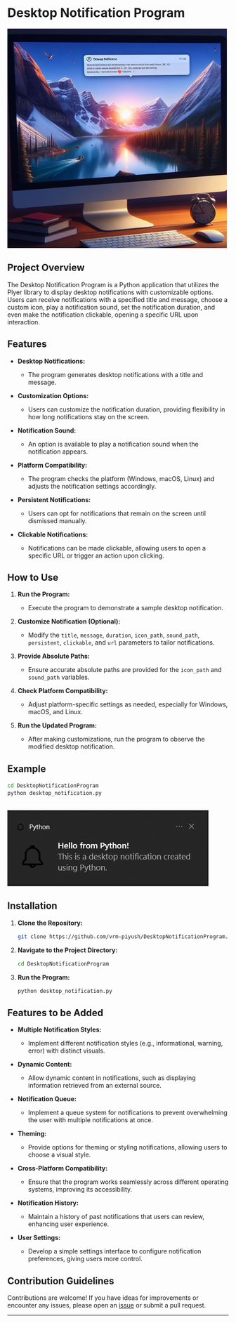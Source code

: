 # Desktop Notification Program

![Desktop Notification](image-1.png)

## Project Overview

The Desktop Notification Program is a Python application that utilizes the Plyer library to display desktop notifications with customizable options. Users can receive notifications with a specified title and message, choose a custom icon, play a notification sound, set the notification duration, and even make the notification clickable, opening a specific URL upon interaction.

## Features

- **Desktop Notifications:**

  - The program generates desktop notifications with a title and message.

- **Customization Options:**

  - Users can customize the notification duration, providing flexibility in how long notifications stay on the screen.

- **Notification Sound:**

  - An option is available to play a notification sound when the notification appears.

- **Platform Compatibility:**

  - The program checks the platform (Windows, macOS, Linux) and adjusts the notification settings accordingly.

- **Persistent Notifications:**

  - Users can opt for notifications that remain on the screen until dismissed manually.

- **Clickable Notifications:**
  - Notifications can be made clickable, allowing users to open a specific URL or trigger an action upon clicking.

## How to Use

1. **Run the Program:**

   - Execute the program to demonstrate a sample desktop notification.

2. **Customize Notification (Optional):**

   - Modify the `title`, `message`, `duration`, `icon_path`, `sound_path`, `persistent`, `clickable`, and `url` parameters to tailor notifications.

3. **Provide Absolute Paths:**

   - Ensure accurate absolute paths are provided for the `icon_path` and `sound_path` variables.

4. **Check Platform Compatibility:**

   - Adjust platform-specific settings as needed, especially for Windows, macOS, and Linux.

5. **Run the Updated Program:**
   - After making customizations, run the program to observe the modified desktop notification.

## Example

```bash
cd DesktopNotificationProgram
python desktop_notification.py
```
\
![Notification](image.png)

## Installation

1. **Clone the Repository:**

   ```bash
   git clone https://github.com/vrm-piyush/DesktopNotificationProgram.git
   ```

2. **Navigate to the Project Directory:**

   ```bash
   cd DesktopNotificationProgram
   ```

3. **Run the Program:**

   ```bash
   python desktop_notification.py
   ```

## Features to be Added

- **Multiple Notification Styles:**

  - Implement different notification styles (e.g., informational, warning, error) with distinct visuals.

- **Dynamic Content:**

  - Allow dynamic content in notifications, such as displaying information retrieved from an external source.

- **Notification Queue:**

  - Implement a queue system for notifications to prevent overwhelming the user with multiple notifications at once.

- **Theming:**

  - Provide options for theming or styling notifications, allowing users to choose a visual style.

- **Cross-Platform Compatibility:**

  - Ensure that the program works seamlessly across different operating systems, improving its accessibility.

- **Notification History:**

  - Maintain a history of past notifications that users can review, enhancing user experience.

- **User Settings:**
  - Develop a simple settings interface to configure notification preferences, giving users more control.

## Contribution Guidelines

Contributions are welcome! If you have ideas for improvements or encounter any issues, please open an [issue](https://github.com/vrm-piyush/DesktopNotificationProgram/issues) or submit a pull request.

---
